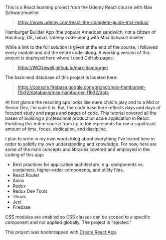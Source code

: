 This is a React learning project from the Udemy React course with Max Schwarzmueller.

>https://www.udemy.com/react-the-complete-guide-incl-redux/

Hamburger Builder App (the popular American sandwich, not a citizen of Hamburg, DE, haha). Udemy code-along with Max Schwarzmueller.

While a link to the full solution is given at the end of the course, I followed every module and did the entire code-along. A working version of this project is deployed here where I used GitHub pages:

>https://WCNewell.github.io/max-hamburger

The back-end database of this project is located here:

>https://console.firebase.google.com/project/max-hamburger-f1b32/database/max-hamburger-f1b32/data

At first glance the resulting app looks like mere child's play and to a Mid or Senior Dev, I'm sure it is. But, the code base here reflects days and days of focused study and pages and pages of code. This tutorial covered all the bases of building a professional production scale application in React. Finishing this entire course from tip to toe represents for me a significant amount of time, focus, dedication, and discipline. 

I plan to write in my own words/blog about everything I've leared here in order to solidfy my own understanding and knowledge. For now, here are some of the main concepts and libraries covered and employed in the coding of this app:

* Best practices for application architecture, e.g. components vs. containers, higher-order components, and utility files.
* React Router
* Axios
* Redux
* Redux Dev Tools
* Thunk
* Jest
* Firebase

CSS modules are enabled so CSS classes can be scoped to a specific component and not applied globally. The project is "ejected."

This project was bootstrapped with [Create React App](https://github.com/facebookincubator/create-react-app).
